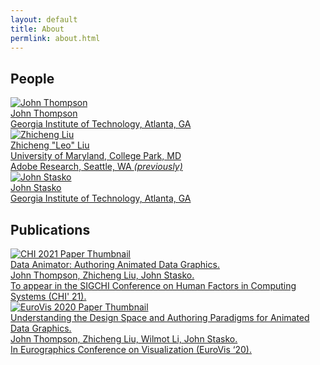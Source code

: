```yaml
---
layout: default
title: About
permlink: about.html
---
```


People
---

<div class="author-list">
	<a href="http://jrthomp.com" target="_" class="author-list-item">
    	<div class="author-list-item-container">
            <div class="el-image"><img src="{{ '/assets/images/about/author_thompson.jpg' | relativize_url }}" alt="John Thompson"/></div>
            <div class="el-info">
            	<div class="el-name">John Thompson</div>
            	<div class="el-affiliation">Georgia Institute of Technology, Atlanta, GA</div>
            </div>
    	</div>
    </a>
    <a href="http://www.zcliu.org/" target="_" class="author-list-item">
	    <div class="author-list-item-container">
	            <div class="el-image"><img src="{{ '/assets/images/about/author_liu.jpg' | relativize_url }}" alt="Zhicheng Liu"/></div>
	            <div class="el-info">
		            <div class="el-name">Zhicheng "Leo" Liu</div>
		            <div class="el-affiliation">University of Maryland, College Park, MD</div>
		            <div class="el-affiliation">Adobe Research, Seattle, WA <i>(previously)</i> </div>
		        </div>
	    </div>
    </a>
    <a href="https://www.cc.gatech.edu/~john.stasko/" target="_" class="author-list-item">
	    <div class="author-list-item-container">
	            <div class="el-image"><img src="{{ '/assets/images/about/author_stasko.jpg' | relativize_url }}" alt="John Stasko"/></div>
	            <div class="el-info">
	            	<div class="el-name">John Stasko</div>
	           		<div class="el-affiliation">Georgia Institute of Technology, Atlanta, GA</div>
	            </div>
	    </div>
    </a>
</div>


Publications
----
<div class="paper-list">
	<a href="http://jrthomp.com/files/DataAnimatorCHI21.pdf" target="_">
    	<div class="paper-list-item">
	        <div class="paper-thumbnail">
	        	<img src="{{ '/assets/images/about/paper_chi21.jpg' | relativize_url }}" alt="CHI 2021 Paper Thumbnail" />
	        </div>
	        <div class="paper-content">
	            <div class="paper-title">Data Animator: Authoring Animated Data Graphics.</div>
	            <div class="paper-author">John Thompson, Zhicheng Liu, John Stasko.</div>
	            <div class="paper-journal">To appear in the SIGCHI Conference on Human Factors in Computing Systems (CHI' 21).</div>
	        </div>
    	</div>
    </a>
    <a href="https://diglib.eg.org/bitstream/handle/10.1111/cgf13974/v39i3pp207-218.pdf" target="_">
    <div class="paper-list-item">
	        <div class="paper-thumbnail">
	        	<img src="{{ '/assets/images/about/paper_eurovis20.jpg' | relativize_url }}" alt="EuroVis 2020 Paper Thumbnail" />
	        </div>
	        <div class="paper-content">
	            <div class="paper-title">Understanding the Design Space and Authoring Paradigms for Animated Data Graphics.</div>
	            <div class="paper-author">John Thompson, Zhicheng Liu, Wilmot Li, John Stasko.</div>
	            <div class="paper-journal">In Eurographics Conference on Visualization (EuroVis ‘20).</div>
	        </div> 
    	</div>
    </a>
</div>
